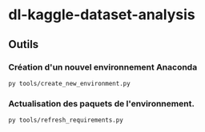 # dl-kaggle-dataset-analysis

## Outils

### Création d'un nouvel environnement Anaconda

```batch script
py tools/create_new_environment.py
```

### Actualisation des paquets de l'environnement.

```batch script
py tools/refresh_requirements.py
```

